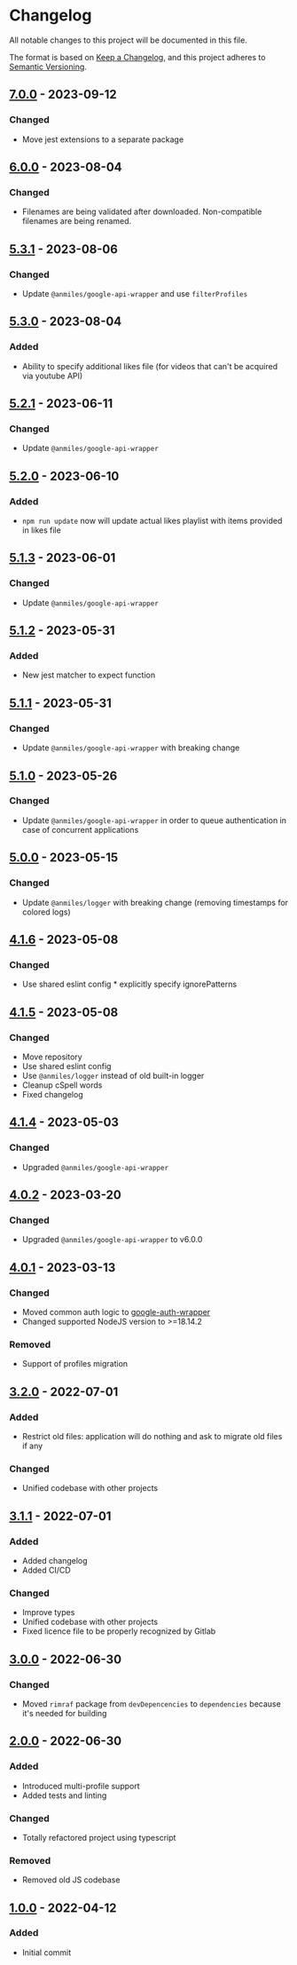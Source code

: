 # Changelog

All notable changes to this project will be documented in this file.

The format is based on [Keep a Changelog](https://keepachangelog.com/en/1.0.0/),
and this project adheres to [Semantic Versioning](https://semver.org/spec/v2.0.0.html).

## [7.0.0](../../tags/v7.0.0) - 2023-09-12
### Changed
- Move jest extensions to a separate package

## [6.0.0](../../tags/v6.0.0) - 2023-08-04
### Changed
- Filenames are being validated after downloaded. Non-compatible filenames are being renamed.

## [5.3.1](../../tags/v5.3.1) - 2023-08-06
### Changed
- Update `@anmiles/google-api-wrapper` and use `filterProfiles`

## [5.3.0](../../tags/v5.3.0) - 2023-08-04
### Added
- Ability to specify additional likes file (for videos that can't be acquired via youtube API)

## [5.2.1](../../tags/v5.2.1) - 2023-06-11
### Changed
- Update `@anmiles/google-api-wrapper`

## [5.2.0](../../tags/v5.2.0) - 2023-06-10
### Added
- `npm run update` now will update actual likes playlist with items provided in likes file

## [5.1.3](../../tags/v5.1.3) - 2023-06-01
### Changed
- Update `@anmiles/google-api-wrapper`

## [5.1.2](../../tags/v5.1.2) - 2023-05-31
### Added
- New jest matcher to expect function

## [5.1.1](../../tags/v5.1.1) - 2023-05-31
### Changed
- Update `@anmiles/google-api-wrapper` with breaking change

## [5.1.0](../../tags/v5.1.0) - 2023-05-26
### Changed
- Update `@anmiles/google-api-wrapper` in order to queue authentication in case of concurrent applications

## [5.0.0](../../tags/v5.0.0) - 2023-05-15
### Changed
- Update `@anmiles/logger` with breaking change (removing timestamps for colored logs)

## [4.1.6](../../tags/v4.1.6) - 2023-05-08
### Changed
- Use shared eslint config * explicitly specify ignorePatterns

## [4.1.5](../../tags/v4.1.6) - 2023-05-08
### Changed
- Move repository
- Use shared eslint config
- Use `@anmiles/logger` instead of old built-in logger
- Cleanup cSpell words
- Fixed changelog

## [4.1.4](../../tags/v4.1.4) - 2023-05-03
### Changed
- Upgraded `@anmiles/google-api-wrapper`

## [4.0.2](../../tags/v4.0.2) - 2023-03-20
### Changed
- Upgraded `@anmiles/google-api-wrapper` to v6.0.0

## [4.0.1](../../tags/v4.0.1) - 2023-03-13

### Changed
- Moved common auth logic to [google-auth-wrapper](https://gitlab.com/anmiles/google-auth-wrapper)
- Changed supported NodeJS version to >=18.14.2
### Removed
- Support of profiles migration

## [3.2.0](../../tags/v3.2.0) - 2022-07-01
### Added
- Restrict old files: application will do nothing and ask to migrate old files if any
### Changed
- Unified codebase with other projects

## [3.1.1](../../tags/v3.1.0) - 2022-07-01
### Added
- Added changelog
- Added CI/CD
### Changed
- Improve types
- Unified codebase with other projects
- Fixed licence file to be properly recognized by Gitlab

## [3.0.0](../../tags/v3.0.0) - 2022-06-30
### Changed
- Moved `rimraf` package from `devDepencencies` to `dependencies` because it's needed for building

## [2.0.0](../../tags/v2.0.0) - 2022-06-30
### Added
- Introduced multi-profile support
- Added tests and linting
### Changed
- Totally refactored project using typescript
### Removed
- Removed old JS codebase

## [1.0.0](../../tags/v1.0.0) - 2022-04-12
### Added
- Initial commit
